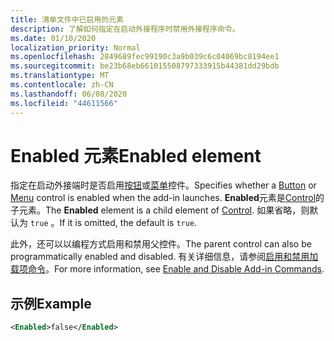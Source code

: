 ```yaml
---
title: 清单文件中已启用的元素
description: 了解如何指定在启动外接程序时禁用外接程序命令。
ms.date: 01/10/2020
localization_priority: Normal
ms.openlocfilehash: 2849689fec99190c3a9b039c6c04069bc8194ee1
ms.sourcegitcommit: be23b68eb661015508797333915b44381dd29bdb
ms.translationtype: MT
ms.contentlocale: zh-CN
ms.lasthandoff: 06/08/2020
ms.locfileid: "44611566"
---
```

# <a name="enabled-element"></a><span data-ttu-id="5c46e-103">Enabled 元素</span><span class="sxs-lookup"><span data-stu-id="5c46e-103">Enabled element</span></span>

<span data-ttu-id="5c46e-104">指定在启动外接端时是否启用[按钮](control.md#button-control)或[菜单](control.md#menu-dropdown-button-controls)控件。</span><span class="sxs-lookup"><span data-stu-id="5c46e-104">Specifies whether a [Button](control.md#button-control) or [Menu](control.md#menu-dropdown-button-controls) control is enabled when the add-in launches.</span></span> <span data-ttu-id="5c46e-105">**Enabled**元素是[Control](control.md)的子元素。</span><span class="sxs-lookup"><span data-stu-id="5c46e-105">The **Enabled** element is a child element of [Control](control.md).</span></span> <span data-ttu-id="5c46e-106">如果省略，则默认为 `true` 。</span><span class="sxs-lookup"><span data-stu-id="5c46e-106">If it is omitted, the default is `true`.</span></span>

<span data-ttu-id="5c46e-107">此外，还可以以编程方式启用和禁用父控件。</span><span class="sxs-lookup"><span data-stu-id="5c46e-107">The parent control can also be programmatically enabled and disabled.</span></span> <span data-ttu-id="5c46e-108">有关详细信息，请参阅[启用和禁用加载项命令](../../design/disable-add-in-commands.md)。</span><span class="sxs-lookup"><span data-stu-id="5c46e-108">For more information, see [Enable and Disable Add-in Commands](../../design/disable-add-in-commands.md).</span></span>

## <a name="example"></a><span data-ttu-id="5c46e-109">示例</span><span class="sxs-lookup"><span data-stu-id="5c46e-109">Example</span></span>

```xml
<Enabled>false</Enabled>
```
